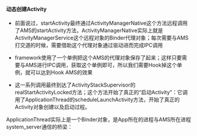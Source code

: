 #### 动态创建Activity
* 前面说过，startActivity最终通过ActivityManagerNative这个方法远程调用了AMS的startActivity方法，ActivityManagerNative实际上就是ActivityManagerService这个远程对象的Binder代理对象；每次需要与AMS打交道的时候，需要借助这个代理对象通过驱动进而完成IPC调用

* framework使用了一个单例把这个AMS的代理对象保存了起来；这样只要需要与AMS进行IPC调用，获取这个单例即可，所以我们需要Hook掉这个单例，就可以达到Hook AMS的效果
* 这一系列调用最终到达了ActivityStackSupervisor的realStartActivityLocked方法；这个方法开始了真正的“启动Activity”：它调用了ApplicationThread的scheduleLaunchActivity方法，开始了真正的Activity对象创建以及启动过程。

ApplicationThread实际上是一个Binder对象，是App所在的进程与AMS所在进程system_server通信的桥梁：

